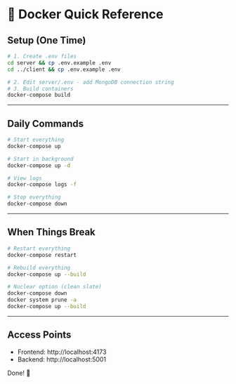 # 🐳 Docker Quick Reference

## Setup (One Time)

```bash
# 1. Create .env files
cd server && cp .env.example .env
cd ../client && cp .env.example .env

# 2. Edit server/.env - add MongoDB connection string
# 3. Build containers
docker-compose build
```

---

## Daily Commands

```bash
# Start everything
docker-compose up

# Start in background
docker-compose up -d

# View logs
docker-compose logs -f

# Stop everything
docker-compose down
```

---

## When Things Break

```bash
# Restart everything
docker-compose restart

# Rebuild everything
docker-compose up --build

# Nuclear option (clean slate)
docker-compose down
docker system prune -a
docker-compose up --build
```

---

## Access Points

- Frontend: http://localhost:4173
- Backend: http://localhost:5001

Done! 🚀
